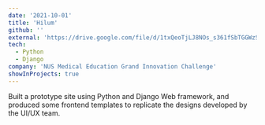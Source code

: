 ```yaml
---
date: '2021-10-01'
title: 'Hilum'
github: ''
external: 'https://drive.google.com/file/d/1txQeoTjLJ8NOs_s361fSbTGGWzSGKLK8/view'
tech:
  - Python 
  - Django
company: 'NUS Medical Education Grand Innovation Challenge'
showInProjects: true
---
```

Built a prototype site using Python and Django Web framework, and produced some frontend templates to replicate the designs developed by the UI/UX team.